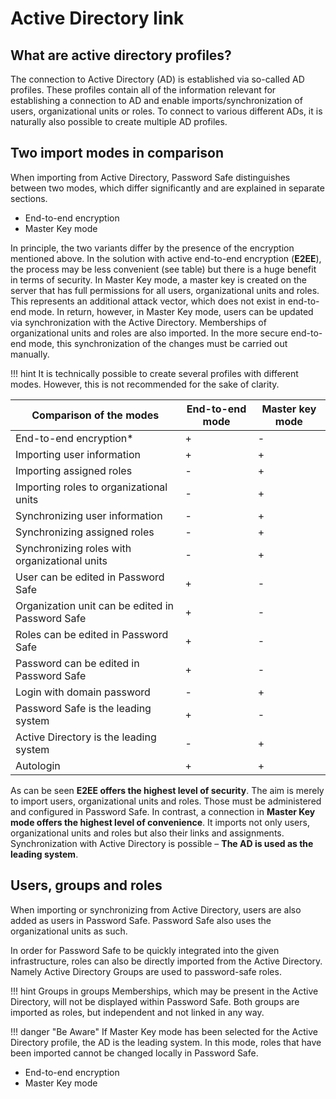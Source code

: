 # Active Directory link

## What are active directory profiles?

The connection to Active Directory (AD) is established via so-called AD profiles. These profiles contain all of the information relevant for establishing a connection to AD and enable imports/synchronization of users, organizational units or roles. To connect to various different ADs, it is naturally also possible to create multiple AD profiles.

## Two import modes in comparison

When importing from Active Directory, Password Safe distinguishes between two modes, which differ significantly and are explained in separate sections.

- End-to-end encryption
- Master Key mode

In principle, the two variants differ by the presence of the encryption mentioned above. In the solution with active end-to-end encryption (**E2EE**), the process may be less convenient (see table) but there is a huge benefit in terms of security. In Master Key mode, a master key is created on the server that has full permissions for all users, organizational units and roles. This represents an additional attack vector, which does not exist in end-to-end mode. In return, however, in Master Key mode, users can be updated via synchronization with the Active Directory. Memberships of organizational units and roles are also imported. In the more secure end-to-end mode, this synchronization of the changes must be carried out manually.

!!! hint
    It is technically possible to create several profiles with different modes. However, this is not recommended for the sake of clarity.

|Comparison of the modes|End-to-end mode|Master key mode
|----------------------|--------------|-----------------|
|End-to-end encryption*|+|-|
|Importing user information|+|+|
|Importing assigned roles|-|+|
|Importing roles to organizational units|-|+|
|Synchronizing user information|-|+|
|Synchronizing assigned roles|-|+|
|Synchronizing roles with organizational units|-|+|
|User can be edited in Password Safe|+|-|
|Organization unit can be edited in Password Safe|+|-|
|Roles can be edited in Password Safe|+|-|
|Password can be edited in Password Safe|+|-|
|Login with domain password|-|+|
|Password Safe is the leading system|+|-|
|Active Directory is the leading system|-|+|
|Autologin|+|+

As can be seen **E2EE offers the highest level of security**. The aim is merely to import users, organizational units and roles. Those must be administered and configured in Password Safe. In contrast, a connection in **Master Key mode offers the highest level of convenience**. It imports not only users, organizational units and roles but also their links and assignments. Synchronization with Active Directory is possible – **The AD is used as the leading system**.

## Users, groups and roles

When importing or synchronizing from Active Directory, users are also added as users in Password Safe. Password Safe also uses the organizational units as such.

In order for Password Safe to be quickly integrated into the given infrastructure, roles can also be directly imported from the Active Directory. Namely Active Directory Groups are used to password-safe roles.

!!! hint
    Groups in groups Memberships, which may be present in the Active Directory, will not be displayed within Password Safe. Both groups are imported as roles, but independent and not linked in any way.

!!! danger "Be Aware"
    If Master Key mode has been selected for the Active Directory profile, the AD is the leading system. In this mode, roles that have been imported cannot be changed locally in Password Safe.

- End-to-end encryption
- Master Key mode
